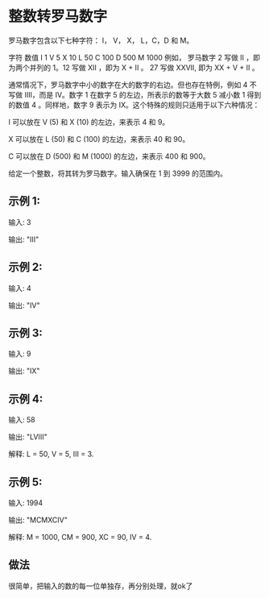 #  整数转罗马数字
罗马数字包含以下七种字符： I， V， X， L，C，D 和 M。

字符          数值
I             1
V             5
X             10
L             50
C             100
D             500
M             1000
例如， 罗马数字 2 写做 II ，即为两个并列的 1。12 写做 XII ，即为 X + II 。 27 写做  XXVII, 即为 XX + V + II 。

通常情况下，罗马数字中小的数字在大的数字的右边。但也存在特例，例如 4 不写做 IIII，而是 IV。数字 1 在数字 5 的左边，所表示的数等于大数 5 减小数 1 得到的数值 4 。同样地，数字 9 表示为 IX。这个特殊的规则只适用于以下六种情况：

I 可以放在 V (5) 和 X (10) 的左边，来表示 4 和 9。

X 可以放在 L (50) 和 C (100) 的左边，来表示 40 和 90。

C 可以放在 D (500) 和 M (1000) 的左边，来表示 400 和 900。

给定一个整数，将其转为罗马数字。输入确保在 1 到 3999 的范围内。

## 示例 1:

输入: 3

输出: "III"
## 示例 2:

输入: 4

输出: "IV"
## 示例 3:

输入: 9

输出: "IX"
## 示例 4:

输入: 58

输出: "LVIII"

解释: L = 50, V = 5, III = 3.
## 示例 5:

输入: 1994

输出: "MCMXCIV"

解释: M = 1000, CM = 900, XC = 90, IV = 4.
## 做法
很简单，把输入的数的每一位单独存，再分别处理，就ok了